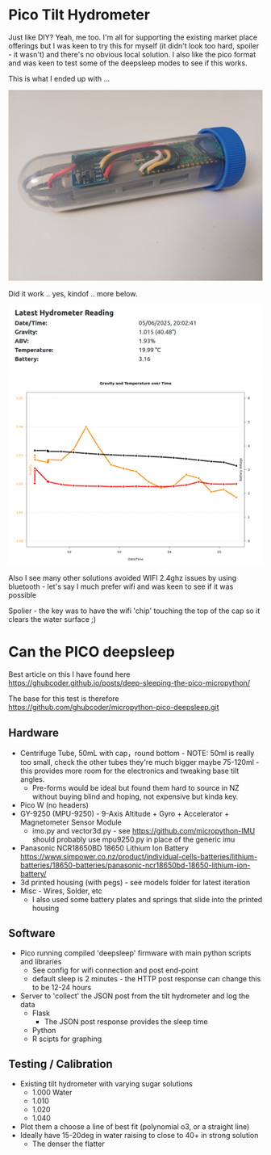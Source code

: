 # Pico Tilt Hydrometer

Just like DIY? Yeah, me too. I'm all for supporting the existing market place offerings but I was keen to try this for myself (it didn't look too hard, spoiler - it wasn't) and there's no obvious local solution. I also like the pico format and was keen to test some of the deepsleep modes to see if this works. 

This is what I ended up with ...

![Tilt Hydrometer - final product](static/tilt_hydrometer.jpg)

Did it work .. yes, kindof .. more below.

![Tilt Hydrometer - test run results](static/tilt_hydrometer_reading.png)
![Tilt Hydrometer - test gravity results](static/tilt_hydrometer_gravity.png)

Also I see many other solutions avoided WIFI 2.4ghz issues by using bluetooth - let's say I much prefer wifi and was keen to see if it was possible

Spolier - the key was to have the wifi 'chip' touching the top of the cap so it clears the water surface ;)

# Can the PICO deepsleep 

Best article on this I have found here https://ghubcoder.github.io/posts/deep-sleeping-the-pico-micropython/

The base for this test is therefore https://github.com/ghubcoder/micropython-pico-deepsleep.git

## Hardware 

* Centrifuge Tube, 50mL with cap，round bottom - NOTE: 50ml is really too small, check the other tubes they're much bigger maybe 75-120ml - this provides more room for the electronics and tweaking base tilt angles.
  - Pre-forms would be ideal but found them hard to source in NZ without buying blind and hoping, not expensive but kinda key.
* Pico W (no headers)
* GY-9250 (MPU-9250) - 9-Axis Altitude + Gyro + Accelerator + Magnetometer Sensor Module
  - imo.py and vector3d.py - see https://github.com/micropython-IMU should probably use mpu9250.py in place of the generic imu
* Panasonic NCR18650BD 18650 Lithium Ion Battery https://www.simpower.co.nz/product/individual-cells-batteries/lithium-batteries/18650-batteries/panasonic-ncr18650bd-18650-lithium-ion-battery/
* 3d printed housing (with pegs) - see models folder for latest iteration
* Misc - Wires, Solder, etc
  - I also used some battery plates and springs that slide into the printed housing

## Software

* Pico running compiled 'deepsleep' firmware with main python scripts and libraries
  - See config for wifi connection and post end-point
  - default sleep is 2 minutes - the HTTP post response can change this to be 12-24 hours 
* Server to 'collect' the JSON post from the tilt hydrometer and log the data 
  - Flask
    - The JSON post response provides the sleep time
  - Python
  - R scipts for graphing

## Testing / Calibration

* Existing tilt hydrometer with varying sugar solutions
  - 1.000 Water
  -  1.010
  -  1.020
  -  1.040
* Plot them a choose a line of best fit (polynomial o3, or a straight line)
* Ideally have 15-20deg in water raising to close to 40+ in strong solution
  -  The denser the flatter


